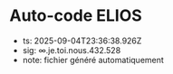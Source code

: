 # Auto-code ELIOS
- ts: 2025-09-04T23:36:38.926Z
- sig: ∞.je.toi.nous.432.528
- note: fichier généré automatiquement